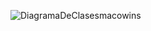 ![DiagramaDeClasesmacowins](https://user-images.githubusercontent.com/62453362/114815752-38926580-9d8d-11eb-94ad-73f46129ac79.jpeg)
